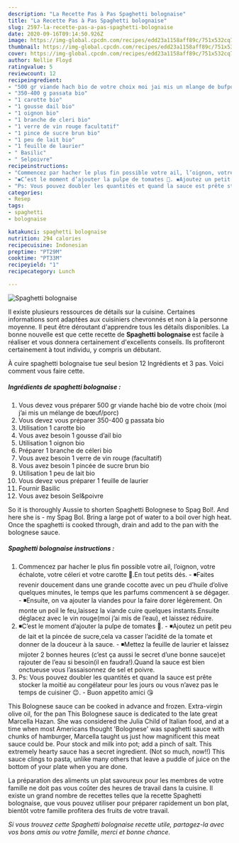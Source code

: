 ```yaml
---
description: "La Recette Pas à Pas Spaghetti bolognaise"
title: "La Recette Pas à Pas Spaghetti bolognaise"
slug: 2597-la-recette-pas-a-pas-spaghetti-bolognaise
date: 2020-09-16T09:14:50.926Z
image: https://img-global.cpcdn.com/recipes/edd23a1158aff89c/751x532cq70/spaghetti-bolognaise-photo-principale-de-la-recette.jpg
thumbnail: https://img-global.cpcdn.com/recipes/edd23a1158aff89c/751x532cq70/spaghetti-bolognaise-photo-principale-de-la-recette.jpg
cover: https://img-global.cpcdn.com/recipes/edd23a1158aff89c/751x532cq70/spaghetti-bolognaise-photo-principale-de-la-recette.jpg
author: Nellie Floyd
ratingvalue: 5
reviewcount: 12
recipeingredient:
- "500 gr viande hach bio de votre choix moi jai mis un mlange de bufporc"
- "350-400 g passata bio"
- "1 carotte bio"
- "1 gousse dail bio"
- "1 oignon bio"
- "1 branche de cleri bio"
- "1 verre de vin rouge facultatif"
- "1 pince de sucre brun bio"
- "1 peu de lait bio"
- "1 feuille de laurier"
- " Basilic"
- " Selpoivre"
recipeinstructions:
- "Commencez par hacher le plus fin possible votre ail, l’oignon, votre échalote, votre céleri et votre carotte 🥕.En tout petits dés. ◾️Faites revenir doucement dans une grande cocotte avec un peu d’huile d’olive quelques minutes, le temps que les parfums commencent à se dégager. ◾️Ensuite, on va ajouter la viandes pour la faire dorer légèrement. On monte un poil le feu,laissez la viande cuire quelques instants.Ensuite déglacez avec le vin rouge(moi j’ai mis de l’eau), et laissez réduire."
- "◾️C’est le moment d’ajouter la pulpe de tomates 🍅. ◾️Ajoutez un petit peu de lait et la pincée de sucre,cela va casser l’acidité de la tomate et donner de la douceur à la sauce. ◾️Mettez la feuille de laurier et laissez mijoter 2 bonnes heures (c’est ça aussi le secret d’une bonne sauce)et rajouter de l’eau si besoin(il en faudra!).Quand la sauce est bien onctueuse vous l’assaisonnez de sel et poivre."
- "Ps: Vous pouvez doubler les quantités et quand la sauce est prête stocker la moitié au congélateur pour les jours ou vous n’avez pas le temps de cuisiner 😉. Buon appetito amici 😘"
categories:
- Resep
tags:
- spaghetti
- bolognaise

katakunci: spaghetti bolognaise 
nutrition: 294 calories
recipecuisine: Indonesian
preptime: "PT29M"
cooktime: "PT33M"
recipeyield: "1"
recipecategory: Lunch

---
```



![Spaghetti bolognaise](https://img-global.cpcdn.com/recipes/edd23a1158aff89c/751x532cq70/spaghetti-bolognaise-photo-principale-de-la-recette.jpg)

Il existe plusieurs ressources de détails sur la cuisine. Certaines informations sont adaptées aux cuisiniers chevronnés et non à la personne moyenne. Il peut être déroutant d'apprendre tous les détails disponibles. La bonne nouvelle est que cette recette de <strong> Spaghetti bolognaise </strong> est facile à réaliser et vous donnera certainement d'excellents conseils. Ils profiteront certainement à tout individu, y compris un débutant.

<!--inarticleads1-->

À cuire spaghetti bolognaise tue seul besion 12 Ingrédients et 3 pas. Voici comment vous faire cette.

##### Ingrédients de spaghetti bolognaise :

1. Vous devez vous préparer 500 gr viande haché bio de votre choix (moi j’ai mis un mélange de bœuf/porc)
1. Vous devez vous préparer 350-400 g passata bio
1. Utilisation 1 carotte bio
1. Vous avez besoin 1 gousse d’ail bio
1. Utilisation 1 oignon bio
1. Préparer 1 branche de céleri bio
1. Vous avez besoin 1 verre de vin rouge (facultatif)
1. Vous avez besoin 1 pincée de sucre brun bio
1. Utilisation 1 peu de lait bio
1. Vous devez vous préparer 1 feuille de laurier
1. Fournir  Basilic
1. Vous avez besoin  Sel&amp;poivre


So it is thoroughly Aussie to shorten Spaghetti Bolognese to Spag Bol!. And here she is - my Spag Bol. Bring a large pot of water to a boil over high heat. Once the spaghetti is cooked through, drain and add to the pan with the bolognese sauce. 

<!--inarticleads2-->

##### Spaghetti bolognaise instructions :

1. Commencez par hacher le plus fin possible votre ail, l’oignon, votre échalote, votre céleri et votre carotte 🥕.En tout petits dés. - ◾️Faites revenir doucement dans une grande cocotte avec un peu d’huile d’olive quelques minutes, le temps que les parfums commencent à se dégager. - ◾️Ensuite, on va ajouter la viandes pour la faire dorer légèrement. On monte un poil le feu,laissez la viande cuire quelques instants.Ensuite déglacez avec le vin rouge(moi j’ai mis de l’eau), et laissez réduire.
1. ◾️C’est le moment d’ajouter la pulpe de tomates 🍅. - ◾️Ajoutez un petit peu de lait et la pincée de sucre,cela va casser l’acidité de la tomate et donner de la douceur à la sauce. - ◾️Mettez la feuille de laurier et laissez mijoter 2 bonnes heures (c’est ça aussi le secret d’une bonne sauce)et rajouter de l’eau si besoin(il en faudra!).Quand la sauce est bien onctueuse vous l’assaisonnez de sel et poivre.
1. Ps: Vous pouvez doubler les quantités et quand la sauce est prête stocker la moitié au congélateur pour les jours ou vous n’avez pas le temps de cuisiner 😉. - Buon appetito amici 😘


This Bolognese sauce can be cooked in advance and frozen. Extra-virgin olive oil, for the pan This Bolognese sauce is dedicated to the late great Marcella Hazan. She was considered the Julia Child of Italian food, and at a time when most Americans thought &#39;Bolognese&#39; was spaghetti sauce with chunks of hamburger, Marcella taught us just how magnificent this meat sauce could be. Pour stock and milk into pot; add a pinch of salt. This extremely hearty sauce has a secret ingredient. (Not so much, now!!) This sauce clings to pasta, unlike many others that leave a puddle of juice on the bottom of your plate when you are done. 

<!--inarticleads1-->

<p>
La préparation des aliments un plat savoureux pour les membres de votre famille ne doit pas vous coûter des heures de travail dans la cuisine. Il existe un grand nombre de recettes telles que la recette Spaghetti bolognaise, que vous pouvez utiliser pour préparer rapidement un bon plat, bientôt votre famille profitera des fruits de votre travail.
</p>

<p>
<i>Si vous trouvez cette Spaghetti bolognaise recette utile, partagez-la avec vos bons amis ou votre famille, merci et bonne chance.</i>
</p>
